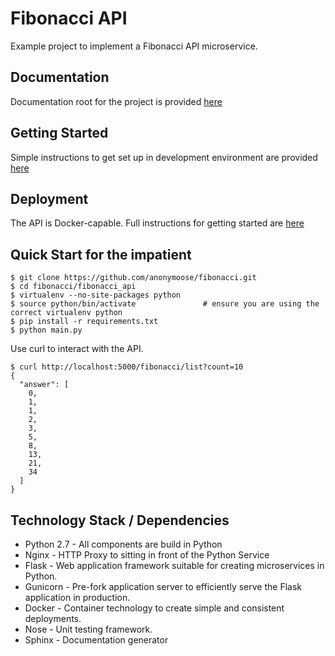 Fibonacci API
=============================

Example project to implement a Fibonacci API microservice.


Documentation
-------------------------
Documentation root for the project is provided [here](https://github.com/anonymoose/fibonacci/tree/master/fibonacci_api/docs)


Getting Started
-------------------------
Simple instructions to get set up in development environment are provided [here](https://github.com/anonymoose/fibonacci/blob/master/fibonacci_api/docs/development.rst)


Deployment
-------------------------
The API is Docker-capable.  Full instructions for getting started are [here](https://github.com/anonymoose/fibonacci/blob/master/fibonacci_api/docs/deployment.rst)


Quick Start for the impatient
------------------------------
```
$ git clone https://github.com/anonymoose/fibonacci.git
$ cd fibonacci/fibonacci_api
$ virtualenv --no-site-packages python
$ source python/bin/activate               # ensure you are using the correct virtualenv python
$ pip install -r requirements.txt
$ python main.py
```

Use curl to interact with the API.

```
$ curl http://localhost:5000/fibonacci/list?count=10
{
  "answer": [
    0,
    1,
    1,
    2,
    3,
    5,
    8,
    13,
    21,
    34
  ]
}
```        

Technology Stack / Dependencies
-------------------------------
- Python 2.7  - All components are build in Python
- Nginx       - HTTP Proxy to sitting in front of the Python Service
- Flask       - Web application framework suitable for creating microservices in Python.
- Gunicorn    - Pre-fork application server to efficiently serve the Flask application in production.
- Docker      - Container technology to create simple and consistent deployments.
- Nose        - Unit testing framework.
- Sphinx      - Documentation generator
